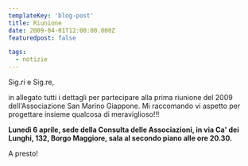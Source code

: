 ```yaml
---
templateKey: 'blog-post'
title: Riunione
date: 2009-04-01T12:00:00.000Z
featuredpost: false

tags:
  - notizie
---
```



Sig.ri e Sig.re, 

in allegato tutti i dettagli per partecipare alla prima riunione del 2009 dell'Associazione San Marino Giappone. Mi raccomando vi aspetto per progettare insieme qualcosa di meraviglioso!!! 

**Lunedì 6 aprile, sede della Consulta delle Associazioni, in via Ca' dei Lunghi, 132, Borgo Maggiore, sala al secondo piano alle ore 20.30.**  

A presto! 

